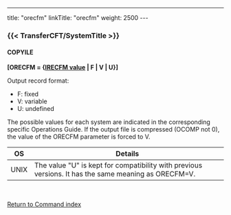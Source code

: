 ---
title: "orecfm"
linkTitle: "orecfm"
weight: 2500
---<span id="orecfm"></span>

### {{< TransferCFT/SystemTitle  >}}

#### COPYILE

****[ORECFM = {<u>IRECFM value</u> &#124; F &#124;
V &#124; U}]****

Output record format:

* F:
    fixed
* V:
    variable
* U:
    undefined

The possible values for each system are indicated in the corresponding
specific Operations Guide. If the output file is compressed (OCOMP
not 0), the value of the ORECFM parameter is forced
to V.


| OS  | Details  |
| --- | --- |
| UNIX | The value "U" is kept for compatibility with previous versions. It has the same meaning as ORECFM=V. |


 

[Return to Command index](../../)
